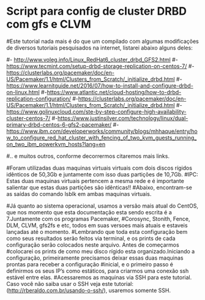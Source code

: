 # Script para config de cluster DRBD com gfs e CLVM

#Este tutorial nada mais é do que um compilado com algumas modificações de diversos tutoriais pesquisados na internet, listarei abaixo alguns deles:

#- http://www.voleg.info/Linux_RedHat6_cluster_drbd_GFS2.html
#- https://www.tecmint.com/setup-drbd-storage-replication-on-centos-7/
#-https://clusterlabs.org/pacemaker/doc/en-US/Pacemaker/1.1/html/Clusters_from_Scratch/_initialize_drbd.html
#-https://www.learnitguide.net/2016/07/how-to-install-and-configure-drbd-on-linux.html
#-https://www.atlantic.net/cloud-hosting/how-to-drbd-replication-configuration/
#-https://clusterlabs.org/pacemaker/doc/en-US/Pacemaker/1.1/html/Clusters_from_Scratch/_initialize_drbd.html
#-https://www.golinuxcloud.com/ste-by-step-configure-high-availability-cluster-centos-7/
#-https://www.justinsilver.com/technology/linux/dual-primary-drbd-centos-6-gfs2-pacemaker/
#-https://www.ibm.com/developerworks/community/blogs/mhhaque/entry/how_to_configure_red_hat_cluster_with_fencing_of_two_kvm_guests_running_on_two_ibm_powerkvm_hosts?lang=en

#.. e muitos outros, conforme decorrermos citaremos mais links.

#Foram utilizadas duas maquinas virtuais virtuais com dois discos rígidos idênticos de 50,3Gb e juntamente com isso duas partições de 10,7Gb.
#IPC: Estas duas maquinas virtuais pertencem a mesma rede e é importante salientar que estas duas partições são idênticas!!
#Abaixo, encontram-se as saídas do comando lsblk em ambas maquinas virtuais.

#Já quanto ao sistema operacional, usamos a versão mais atual do CentOS, que nos momento que esta documentação esta sendo escrita é a 7.Juntamente com os programas Pacemaker,
#Corosync, Stonith, Fence, DLM, CLVM, gfs2fs e etc, todos em suas versoes mais atuais e estaveis lançadas até o momento. 
#Lembrando que toda esta configuração bem como seus resultados serão feitos via terminal, e os prints de cada configuração serão colocados neste arquivo. Antes de começarmos 
#colocarei os prints de como meu disco rígido esta organizado.Iniciando a configuração, primeiramente precisamos deixar essas duas maquinas prontas para receber a configuração
#inicial, e o primeiro passo é definirmos os seus IP’s como estáticos, para criarmos uma conexão ssh estável entre elas. 
#Acessaremos as maquinas via SSH para este tutorial. Caso você não saiba usar o SSH veja este tutorial:(http://rberaldo.com.br/usando-o-ssh/), usaremos somente SSH.
